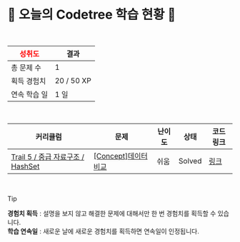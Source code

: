 # 🌲 오늘의 Codetree 학습 현황 🌲

<br />

| <span style="color:red;display:block;text-align:center;"> **성취도**</span> | 결과 |
|---|---|
| 총 문제 수 | 1 |
| 획득 경험치 | 20 / 50 XP |
| 연속 학습 일 | 1 일 |

<br />

|커리큘럼|문제|난이도|상태|코드 링크|
|---|---|---|---|---|
|[Trail 5 / 중급 자료구조 / HashSet](https://www.codetree.ai/trail-info/intermediate-mid/)|[[Concept]데이터 비교](https://www.codetree.ai/trails/complete/curated-cards/intro-data-comparison/)|쉬움|Solved|[링크](https://github.com/DMJK1010/CodeTree/blob/main/250817/%EB%8D%B0%EC%9D%B4%ED%84%B0%20%EB%B9%84%EA%B5%90/data-comparison.cpp)|


<br />

> [!TIP]
> **경험치 획득** : 설명을 보지 않고 해결한 문제에 대해서만 한 번 경험치를 획득할 수 있습니다.  
> **학습 연속일** : 새로운 날에 새로운 경험치를 획득하면 연속일이 인정됩니다.

